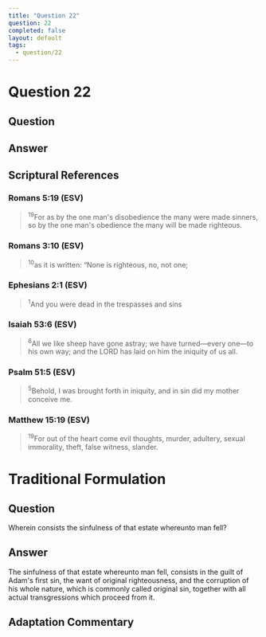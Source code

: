 ```yaml
---
title: "Question 22"
question: 22
completed: false
layout: default
tags:
  - question/22
---
```

# Question 22

## Question


## Answer


## Scriptural References
### Romans 5:19 (ESV)
> <sup>19</sup>For as by the one man's disobedience the many were made sinners, so by the one man's obedience the many will be made righteous.

### Romans 3:10 (ESV)
> <sup>10</sup>as it is written: “None is righteous, no, not one;

### Ephesians 2:1 (ESV)
> <sup>1</sup>And you were dead in the trespasses and sins

### Isaiah 53:6 (ESV)
> <sup>6</sup>All we like sheep have gone astray; we have turned—every one—to his own way; and the LORD has laid on him the iniquity of us all.

### Psalm 51:5 (ESV)
> <sup>5</sup>Behold, I was brought forth in iniquity, and in sin did my mother conceive me.

### Matthew 15:19 (ESV)
> <sup>19</sup>For out of the heart come evil thoughts, murder, adultery, sexual immorality, theft, false witness, slander.

# Traditional Formulation
## Question
Wherein consists the sinfulness of that estate whereunto man fell?

## Answer
The sinfulness of that estate whereunto man fell, consists in the guilt of Adam's first sin, the want of original righteousness, and the corruption of his whole nature, which is commonly called original sin, together with all actual transgressions which proceed from it.

## Adaptation Commentary
